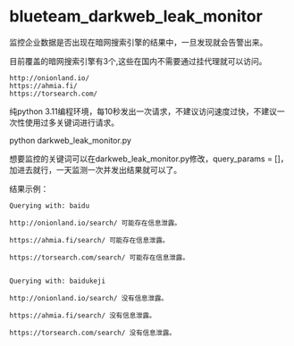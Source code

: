 # blueteam_darkweb_leak_monitor
监控企业数据是否出现在暗网搜索引擎的结果中，一旦发现就会告警出来。

目前覆盖的暗网搜索引擎有3个,这些在国内不需要通过挂代理就可以访问。
```
http://onionland.io/
https://ahmia.fi/
https://torsearch.com/
```

纯python 3.11编程环境，每10秒发出一次请求，不建议访问速度过快，不建议一次性使用过多关键词进行请求。

python darkweb_leak_monitor.py

想要监控的关键词可以在darkweb_leak_monitor.py修改，query_params = []，加进去就行，一天监测一次并发出结果就可以了。

结果示例：
```
Querying with: baidu

http://onionland.io/search/ 可能存在信息泄露。

https://ahmia.fi/search/ 可能存在信息泄露。

https://torsearch.com/search/ 可能存在信息泄露。


Querying with: baidukeji

http://onionland.io/search/ 没有信息泄露。

https://ahmia.fi/search/ 没有信息泄露。

https://torsearch.com/search/ 没有信息泄露。
```


